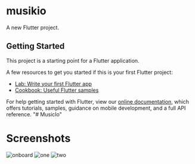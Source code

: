 # musikio

A new Flutter project.

## Getting Started

This project is a starting point for a Flutter application.

A few resources to get you started if this is your first Flutter project:

- [Lab: Write your first Flutter app](https://flutter.dev/docs/get-started/codelab)
- [Cookbook: Useful Flutter samples](https://flutter.dev/docs/cookbook)

For help getting started with Flutter, view our
[online documentation](https://flutter.dev/docs), which offers tutorials,
samples, guidance on mobile development, and a full API reference.
"# MusicIo" 
# Screenshots
![onboard](https://user-images.githubusercontent.com/40716176/175259065-2adb2e9d-0de0-4ace-86a9-a28d7043e850.jpg)
![one](https://user-images.githubusercontent.com/40716176/175259108-dca84ff6-7758-4925-96c6-090a4f86c77f.jpg)
![two](https://user-images.githubusercontent.com/40716176/175259160-cba972aa-3eb1-482e-b084-5358519143b6.jpg)
